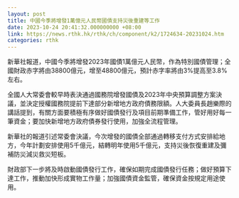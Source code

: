 ```yaml
---
layout: post
title: 中國今季將增發1萬億元人民幣國債支持災後重建等工作
date: 2023-10-24 20:41:32.000000000 +08:00
link: https://news.rthk.hk/rthk/ch/component/k2/1724634-20231024.htm
categories: rthk
---
```


新華社報道，中國今季將增發2023年國債1萬億元人民幣，作為特別國債管理；全國財政赤字將由38800億元，增至48800億元，預計赤字率將由3%提高至3.8%左右。

全國人大常委會較早時表決通過國務院增發國債及2023年中央預算調整方案決議，並決定授權國務院提前下達部分新增地方政府債務限額。人大委員長趙樂際的講話提到，有關方面要積極有序做好國債發行及項目前期準備工作，管好用好每一筆資金；要加快新增地方政府債券發行使用，加強全流程管理。

新華社的報道引述常委會決議，今次增發的國債全部通過轉移支付方式安排給地方，今年計劃安排使用5千億元，結轉明年使用5千億元，支持災後恢復重建及彌補防災減災救災短板。

財政部下一步將及時啟動國債發行工作，確保如期完成國債發行任務；做好預算下達工作，推動加快形成實物工作量；加強國債資金監管，確保資金按規定用途使用。

